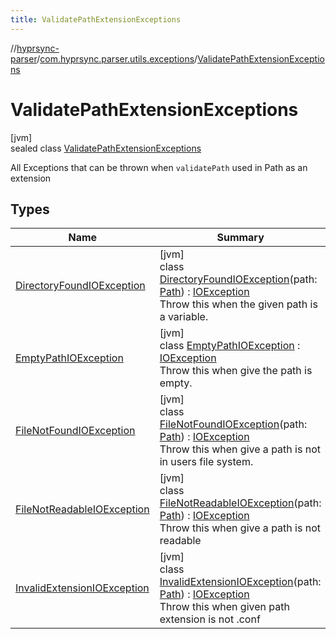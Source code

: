 ```yaml
---
title: ValidatePathExtensionExceptions
---
```

//[hyprsync-parser](../../../index.html)/[com.hyprsync.parser.utils.exceptions](../index.html)/[ValidatePathExtensionExceptions](index.html)



# ValidatePathExtensionExceptions



[jvm]\
sealed class [ValidatePathExtensionExceptions](index.html)

All Exceptions that can be thrown when `validatePath` used in Path as an extension



## Types


| Name | Summary |
|---|---|
| [DirectoryFoundIOException](-directory-found-i-o-exception/index.html) | [jvm]<br>class [DirectoryFoundIOException](-directory-found-i-o-exception/index.html)(path: [Path](https://docs.oracle.com/javase/8/docs/api/java/nio/file/Path.html)) : [IOException](https://docs.oracle.com/javase/8/docs/api/java/io/IOException.html)<br>Throw this when the given path is a variable. |
| [EmptyPathIOException](-empty-path-i-o-exception/index.html) | [jvm]<br>class [EmptyPathIOException](-empty-path-i-o-exception/index.html) : [IOException](https://docs.oracle.com/javase/8/docs/api/java/io/IOException.html)<br>Throw this when give the path is empty. |
| [FileNotFoundIOException](-file-not-found-i-o-exception/index.html) | [jvm]<br>class [FileNotFoundIOException](-file-not-found-i-o-exception/index.html)(path: [Path](https://docs.oracle.com/javase/8/docs/api/java/nio/file/Path.html)) : [IOException](https://docs.oracle.com/javase/8/docs/api/java/io/IOException.html)<br>Throw this when give a path is not in users file system. |
| [FileNotReadableIOException](-file-not-readable-i-o-exception/index.html) | [jvm]<br>class [FileNotReadableIOException](-file-not-readable-i-o-exception/index.html)(path: [Path](https://docs.oracle.com/javase/8/docs/api/java/nio/file/Path.html)) : [IOException](https://docs.oracle.com/javase/8/docs/api/java/io/IOException.html)<br>Throw this when give a path is not readable |
| [InvalidExtensionIOException](-invalid-extension-i-o-exception/index.html) | [jvm]<br>class [InvalidExtensionIOException](-invalid-extension-i-o-exception/index.html)(path: [Path](https://docs.oracle.com/javase/8/docs/api/java/nio/file/Path.html)) : [IOException](https://docs.oracle.com/javase/8/docs/api/java/io/IOException.html)<br>Throw this when given path extension is not .conf |
